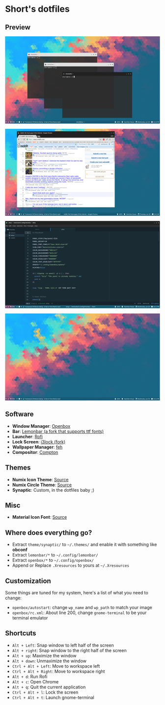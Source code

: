 # Short's dotfiles
## Preview
![](/screenshots/1.png)

![](/screenshots/2.png)

![](/screenshots/3.png)

![](/screenshots/4.png)

## Software
+ **Window Manager**: [Openbox](http://openbox.org/wiki/Main_Page)
+ **Bar**: [Lemonbar (a fork that supports ttf fonts)](http://mokaproject.com/moka-icon-theme/)
+ **Launcher**: [Rofi](https://davedavenport.github.io/rofi/)
+ **Lock Screen**: [i3lock (fork)](https://github.com/Lixxia/i3lock)
+ **Wallpaper Manager**: [feh](https://github.com/derf/feh)
+ **Compositor**: [Compton](https://github.com/chjj/compton)

## Themes
+ **Numix Icon Theme**: [Source](https://github.com/numixproject/numix-gtk-theme)
+ **Numix Circle Theme**: [Source](https://github.com/numixproject/numix-icon-theme-circle)
+ **Synaptic**: Custom, in the dotfiles baby ;)

## Misc
+ **Material Icon Font**: [Source](https://design.google.com/icons/)

## Where does everything go?
+ Extract `theme/synaptic/` to `~/.themes/` and enable it with something like **obconf**
+ Extract `lemonbar/*` to `~/.config/lemonbar/`
+ Extract `openbox/*` to `~/.config/openbox/`
+ Append or Replace `.Xresources` to yours at `~/.Xresources`

## Customization
Some things are tuned for my system, here's a list of what you need to change:

+ `openbox/autostart`: change `wp_name` and `wp_path` to match your image
+ `openbox/rc.xml`: About line 200, change `gnome-terminal` to be your terminal emulator

## Shortcuts
+ `Alt + Left`: Snap window to left half of the screen
+ `Alt + right`: Snap window to the right half of the screen
+ `Alt + up`: Maximize the window
+ `Alt + down`: Unmaximize the window
+ `Ctrl + Alt + Left`: Move to workspace left
+ `Ctrl + Alt + Right`: Move to workspace right
+ `Alt + d`: Run Rofi
+ `Alt + c`: Open Chrome
+ `Alt + q`: Quit the current application
+ `Ctrl + Alt + l`: Lock the screen
+ `Ctrl + Alt + t`: Launch gnome-terminal

